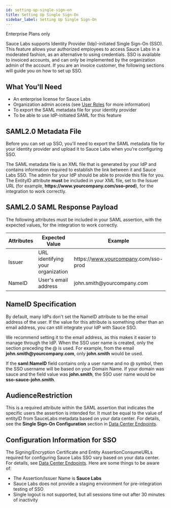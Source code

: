 ```yaml
---
id: setting-up-single-sign-on
title: Setting Up Single Sign-On
sidebar_label: Setting Up Single Sign-On
---
```

<p><span className="sauceDBlue">Enterprise Plans only</span></p>
Sauce Labs supports Identity Provider (Idp)-initiated Single Sign-On (SSO). This feature allows your authorized employees to access Sauce Labs in a moderated fashion, as an alternative to using credentials. SSO is available to invoiced accounts, and can only be implemented by the organization admin of the account. If you are an invoice customer, the following sections will guide you on how to set up SSO.  

## What You'll Need

- An enterprise license for Sauce Labs
- Organization admin access (see [User Roles](/basics/acct-team-mgmt/managing-user-info) for more information)
- To export the SAML metadata file for your identity provider
- To be able to use IdP-initiated SAML for this feature

## SAML2.0 Metadata File
Before you can set up SSO, you'll need to export the SAML metadata file for your identity provider and upload it to Sauce Labs when you're configuring SSO.

The SAML metadata file is an XML file that is generated by your IdP and contains information required to establish the link between it and Sauce Labs SSO. The admin for your IdP should be able to provide this file for you. The EntityID attribute **must** be included in your XML file, set to the Issuer URL (for example, **https:<span></span>//www.<span></span>yourcompany.com/sso-prod**), for the integration to work correctly.

## SAML2.0 SAML Response Payload
The following attributes must be included in your SAML assertion, with the expected values, for the integration to work correctly.

| Attributes  | Expected Value | Example |
| ------------- | ------------- | ------------- |
| Issuer  | URL identifying your organization  | https:<span></span>//www.yourcompany<span></span>.com/sso-prod  |
| NameID  | User's email address  | john.<span></span>smith@<span></span>yourcompany.com  |

## NameID Specification
By default, many IdPs don't set the NameID attribute to be the email address of the user. If the value for this attribute is something other than an email address, you can still integrate your IdP with Sauce SSO.

We recommend setting it to the email address, as this makes it easier to manage through the IdP. When the SSO user name is created, only the section preceding the @ is used. For example, from the email **john.smith<span></span>@<span></span>yourcompany.com**, only **john.smith** would be used.

If the **saml:NameID** field contains only a user name and no @ symbol, then the SSO username will be based on your Domain Name. If your domain was sauce and the field value was **john.smith**, the SSO user name would be **sso-sauce-john.smith**.

## AudienceRestriction
This is a required attribute within the SAML assertion that indicates the specific users the assertion is intended for. It must be equal to the value of entityID from SauceLabs metadata based on your data center. For details, see the **Single Sign-On Configuration** section in [Data Center Endpoints](/dev/cli/sauce-connect-proxy).

## Configuration Information for SSO
The Signing/Encryption Certificate and Entity AssertionConsumeURLs required for configuring Sauce Labs SSO vary based on your data center. For details, see [Data Center Endpoints](https://docs.saucelabs.com/basics/data-center-endpoints/data-center-endpoints/#single-sign-on-sso-configuration). Here are some things to be aware of:

- The Assertion/Issuer Name is **Sauce Labs**
- Sauce Labs does not provide a staging environment for pre-integration testing of SSO
- Single logout is not supported, but all sessions time out after 30 minutes of inactivity
